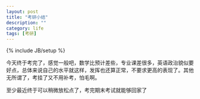```yaml
---
layout: post
title: "考研小结"
description: ""
category: life
tags: [考研]
---
```

{% include JB/setup %}

今天终于考完了，感觉一般吧，数学比预计差些，专业课差很多，英语政治貌似要好点，总体来说自己的水平就这样，发挥也还算正常，不要求更高的表现了。其他无所谓了，考挂了又不用补考，怕毛啊。

至少最近终于可以稍微放松点了，考完期末考试就能够回家了

